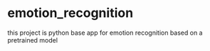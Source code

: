 # emotion_recognition
this project is python base app for emotion recognition based on a pretrained model
